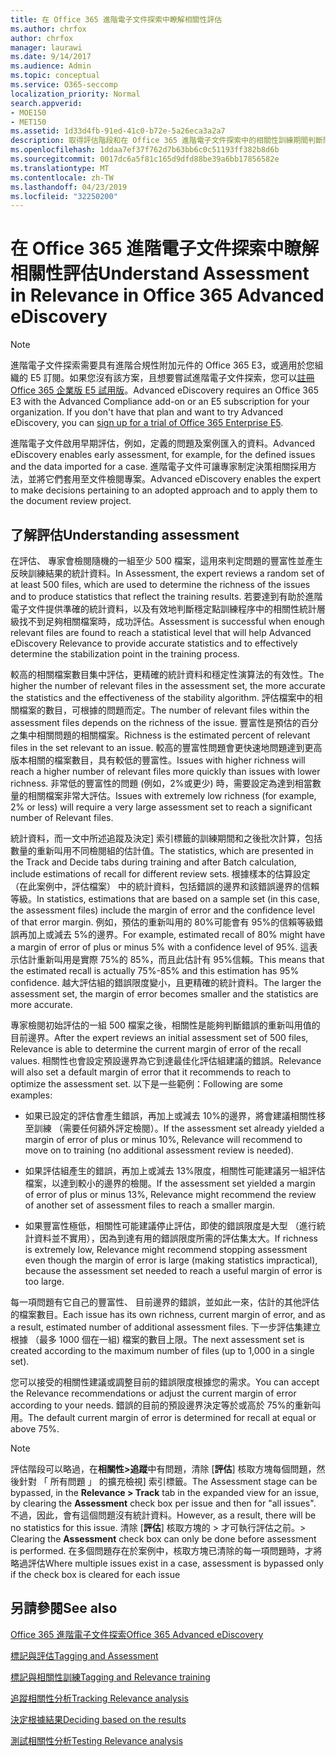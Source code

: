 ```yaml
---
title: 在 Office 365 進階電子文件探索中瞭解相關性評估
ms.author: chrfox
author: chrfox
manager: laurawi
ms.date: 9/14/2017
ms.audience: Admin
ms.topic: conceptual
ms.service: O365-seccomp
localization_priority: Normal
search.appverid:
- MOE150
- MET150
ms.assetid: 1d33d4fb-91ed-41c0-b72e-5a26eca3a2a7
description: 取得評估階段和在 Office 365 進階電子文件探索中的相關性訓練期間判斷問題的豐富性其角色的概觀。
ms.openlocfilehash: 1ddaa7ef37f762d7b63bb6c0c51193ff382b8d6b
ms.sourcegitcommit: 0017dc6a5f81c165d9dfd88be39a6bb17856582e
ms.translationtype: MT
ms.contentlocale: zh-TW
ms.lasthandoff: 04/23/2019
ms.locfileid: "32250200"
---
```

# <a name="understand-assessment-in-relevance-in-office-365-advanced-ediscovery"></a><span data-ttu-id="c9fda-103">在 Office 365 進階電子文件探索中瞭解相關性評估</span><span class="sxs-lookup"><span data-stu-id="c9fda-103">Understand Assessment in Relevance in Office 365 Advanced eDiscovery</span></span>

> [!NOTE]
> <span data-ttu-id="c9fda-p101">進階電子文件探索需要具有進階合規性附加元件的 Office 365 E3，或適用於您組織的 E5 訂閱。如果您沒有該方案，且想要嘗試進階電子文件探索，您可以[註冊 Office 365 企業版 E5 試用版](https://go.microsoft.com/fwlink/p/?LinkID=698279)。</span><span class="sxs-lookup"><span data-stu-id="c9fda-p101">Advanced eDiscovery requires an Office 365 E3 with the Advanced Compliance add-on or an E5 subscription for your organization. If you don't have that plan and want to try Advanced eDiscovery, you can [sign up for a trial of Office 365 Enterprise E5](https://go.microsoft.com/fwlink/p/?LinkID=698279).</span></span> 
  
<span data-ttu-id="c9fda-106">進階電子文件啟用早期評估，例如，定義的問題及案例匯入的資料。</span><span class="sxs-lookup"><span data-stu-id="c9fda-106">Advanced eDiscovery enables early assessment, for example, for the defined issues and the data imported for a case.</span></span> <span data-ttu-id="c9fda-107">進階電子文件可讓專家制定決策相關採用方法，並將它們套用至文件檢閱專案。</span><span class="sxs-lookup"><span data-stu-id="c9fda-107">Advanced eDiscovery enables the expert to make decisions pertaining to an adopted approach and to apply them to the document review project.</span></span>
  
## <a name="understanding-assessment"></a><span data-ttu-id="c9fda-108">了解評估</span><span class="sxs-lookup"><span data-stu-id="c9fda-108">Understanding assessment</span></span>

<span data-ttu-id="c9fda-109">在評估、 專家會檢閱隨機的一組至少 500 檔案，這用來判定問題的豐富性並產生反映訓練結果的統計資料。</span><span class="sxs-lookup"><span data-stu-id="c9fda-109">In Assessment, the expert reviews a random set of at least 500 files, which are used to determine the richness of the issues and to produce statistics that reflect the training results.</span></span> <span data-ttu-id="c9fda-110">若要達到有助於進階電子文件提供準確的統計資料，以及有效地判斷穩定點訓練程序中的相關性統計層級找不到足夠相關檔案時，成功評估。</span><span class="sxs-lookup"><span data-stu-id="c9fda-110">Assessment is successful when enough relevant files are found to reach a statistical level that will help Advanced eDiscovery Relevance to provide accurate statistics and to effectively determine the stabilization point in the training process.</span></span> 
  
<span data-ttu-id="c9fda-111">較高的相關檔案數目集中評估，更精確的統計資料和穩定性演算法的有效性。</span><span class="sxs-lookup"><span data-stu-id="c9fda-111">The higher the number of relevant files in the assessment set, the more accurate the statistics and the effectiveness of the stability algorithm.</span></span> <span data-ttu-id="c9fda-112">評估檔案中的相關檔案的數目，可根據的問題而定。</span><span class="sxs-lookup"><span data-stu-id="c9fda-112">The number of relevant files within the assessment files depends on the richness of the issue.</span></span> <span data-ttu-id="c9fda-113">豐富性是預估的百分之集中相關問題的相關檔案。</span><span class="sxs-lookup"><span data-stu-id="c9fda-113">Richness is the estimated percent of relevant files in the set relevant to an issue.</span></span> <span data-ttu-id="c9fda-114">較高的豐富性問題會更快速地問題達到更高版本相關的檔案數目，具有較低的豐富性。</span><span class="sxs-lookup"><span data-stu-id="c9fda-114">Issues with higher richness will reach a higher number of relevant files more quickly than issues with lower richness.</span></span> <span data-ttu-id="c9fda-115">非常低的豐富性的問題 (例如，2%或更少) 時，需要設定為達到相當數量的相關檔案非常大評估。</span><span class="sxs-lookup"><span data-stu-id="c9fda-115">Issues with extremely low richness (for example, 2% or less) will require a very large assessment set to reach a significant number of Relevant files.</span></span>
  
<span data-ttu-id="c9fda-116">統計資料，而一文中所述追蹤及決定] 索引標籤的訓練期間和之後批次計算，包括數量的重新叫用不同檢閱組的估計值。</span><span class="sxs-lookup"><span data-stu-id="c9fda-116">The statistics, which are presented in the Track and Decide tabs during training and after Batch calculation, include estimations of recall for different review sets.</span></span> <span data-ttu-id="c9fda-117">根據樣本的估算設定 （在此案例中，評估檔案） 中的統計資料，包括錯誤的邊界和該錯誤邊界的信賴等級。</span><span class="sxs-lookup"><span data-stu-id="c9fda-117">In statistics, estimations that are based on a sample set (in this case, the assessment files) include the margin of error and the confidence level of that error margin.</span></span> <span data-ttu-id="c9fda-118">例如，預估的重新叫用的 80%可能會有 95%的信賴等級錯誤再加上或減去 5%的邊界。</span><span class="sxs-lookup"><span data-stu-id="c9fda-118">For example, estimated recall of 80% might have a margin of error of plus or minus 5% with a confidence level of 95%.</span></span> <span data-ttu-id="c9fda-119">這表示估計重新叫用是實際 75%的 85%，而且此估計有 95%信賴。</span><span class="sxs-lookup"><span data-stu-id="c9fda-119">This means that the estimated recall is actually 75%-85% and this estimation has 95% confidence.</span></span> <span data-ttu-id="c9fda-120">越大評估組的錯誤限度變小，且更精確的統計資料。</span><span class="sxs-lookup"><span data-stu-id="c9fda-120">The larger the assessment set, the margin of error becomes smaller and the statistics are more accurate.</span></span> 
  
<span data-ttu-id="c9fda-121">專家檢閱初始評估的一組 500 檔案之後，相關性是能夠判斷錯誤的重新叫用值的目前邊界。</span><span class="sxs-lookup"><span data-stu-id="c9fda-121">After the expert reviews an initial assessment set of 500 files, Relevance is able to determine the current margin of error of the recall values.</span></span> <span data-ttu-id="c9fda-122">相關性也會設定預設邊界為它到達最佳化評估組建議的錯誤。</span><span class="sxs-lookup"><span data-stu-id="c9fda-122">Relevance will also set a default margin of error that it recommends to reach to optimize the assessment set.</span></span> <span data-ttu-id="c9fda-123">以下是一些範例：</span><span class="sxs-lookup"><span data-stu-id="c9fda-123">Following are some examples:</span></span>
  
- <span data-ttu-id="c9fda-124">如果已設定的評估會產生錯誤，再加上或減去 10%的邊界，將會建議相關性移至訓練 （需要任何額外評定檢閱）。</span><span class="sxs-lookup"><span data-stu-id="c9fda-124">If the assessment set already yielded a margin of error of plus or minus 10%, Relevance will recommend to move on to training (no additional assessment review is needed).</span></span> 
    
- <span data-ttu-id="c9fda-125">如果評估組產生的錯誤，再加上或減去 13%限度，相關性可能建議另一組評估檔案，以達到較小的邊界的檢閱。</span><span class="sxs-lookup"><span data-stu-id="c9fda-125">If the assessment set yielded a margin of error of plus or minus 13%, Relevance might recommend the review of another set of assessment files to reach a smaller margin.</span></span> 
    
- <span data-ttu-id="c9fda-126">如果豐富性極低，相關性可能建議停止評估，即使的錯誤限度是大型 （進行統計資料並不實用），因為到達有用的錯誤限度所需的評估集太大。</span><span class="sxs-lookup"><span data-stu-id="c9fda-126">If richness is extremely low, Relevance might recommend stopping assessment even though the margin of error is large (making statistics impractical), because the assessment set needed to reach a useful margin of error is too large.</span></span>
    
<span data-ttu-id="c9fda-127">每一項問題有它自己的豐富性、 目前邊界的錯誤，並如此一來，估計的其他評估的檔案數目。</span><span class="sxs-lookup"><span data-stu-id="c9fda-127">Each issue has its own richness, current margin of error, and as a result, estimated number of additional assessment files.</span></span> <span data-ttu-id="c9fda-128">下一步評估集建立根據 （最多 1000 個在一組) 檔案的數目上限。</span><span class="sxs-lookup"><span data-stu-id="c9fda-128">The next assessment set is created according to the maximum number of files (up to 1,000 in a single set).</span></span>
  
<span data-ttu-id="c9fda-129">您可以接受的相關性建議或調整目前的錯誤限度根據您的需求。</span><span class="sxs-lookup"><span data-stu-id="c9fda-129">You can accept the Relevance recommendations or adjust the current margin of error according to your needs.</span></span> <span data-ttu-id="c9fda-130">錯誤的目前的預設邊界決定等於或高於 75%的重新叫用。</span><span class="sxs-lookup"><span data-stu-id="c9fda-130">The default current margin of error is determined for recall at equal or above 75%.</span></span>
  
> [!NOTE]
> <span data-ttu-id="c9fda-131">評估階段可以略過，在**相關性\>追蹤**中有問題，清除 [**評估**] 核取方塊每個問題，然後針對 「 所有問題 」 的擴充檢視] 索引標籤。</span><span class="sxs-lookup"><span data-stu-id="c9fda-131">The Assessment stage can be bypassed, in the **Relevance \> Track** tab in the expanded view for an issue, by clearing the **Assessment** check box per issue and then for "all issues".</span></span> <span data-ttu-id="c9fda-132">不過，因此，會有這個問題沒有統計資料。</span><span class="sxs-lookup"><span data-stu-id="c9fda-132">However, as a result, there will be no statistics for this issue.</span></span> <span data-ttu-id="c9fda-133">清除 [**評估**] 核取方塊的 > 才可執行評估之前。</span><span class="sxs-lookup"><span data-stu-id="c9fda-133">> Clearing the **Assessment** check box can only be done before assessment is performed.</span></span> <span data-ttu-id="c9fda-134">在多個問題存在於案例中，核取方塊已清除的每一項問題時，才將略過評估</span><span class="sxs-lookup"><span data-stu-id="c9fda-134">Where multiple issues exist in a case, assessment is bypassed only if the check box is cleared for each issue</span></span> 
  
## <a name="see-also"></a><span data-ttu-id="c9fda-135">另請參閱</span><span class="sxs-lookup"><span data-stu-id="c9fda-135">See also</span></span>

[<span data-ttu-id="c9fda-136">Office 365 進階電子文件探索</span><span class="sxs-lookup"><span data-stu-id="c9fda-136">Office 365 Advanced eDiscovery</span></span>](office-365-advanced-ediscovery.md)
  
[<span data-ttu-id="c9fda-137">標記與評估</span><span class="sxs-lookup"><span data-stu-id="c9fda-137">Tagging and Assessment</span></span>](tagging-and-assessment-in-advanced-ediscovery.md)
  
[<span data-ttu-id="c9fda-138">標記與相關性訓練</span><span class="sxs-lookup"><span data-stu-id="c9fda-138">Tagging and Relevance training</span></span>](tagging-and-relevance-training-in-advanced-ediscovery.md)
  
[<span data-ttu-id="c9fda-139">追蹤相關性分析</span><span class="sxs-lookup"><span data-stu-id="c9fda-139">Tracking Relevance analysis</span></span>](track-relevance-analysis-in-advanced-ediscovery.md)
  
[<span data-ttu-id="c9fda-140">決定根據結果</span><span class="sxs-lookup"><span data-stu-id="c9fda-140">Deciding based on the results</span></span>](decision-based-on-the-results-in-advanced-ediscovery.md)
  
[<span data-ttu-id="c9fda-141">測試相關性分析</span><span class="sxs-lookup"><span data-stu-id="c9fda-141">Testing Relevance analysis</span></span>](test-relevance-analysis-in-advanced-ediscovery.md)

